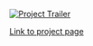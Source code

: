 
[![Project Trailer](https://img.youtube.com/vi/lGugvHPHUxQ/0.jpg)](https://www.youtube.com/watch?v=lGugvHPHUxQ)

[Link to project page](https://devpost.com/software/xrchitects-spark-up)
